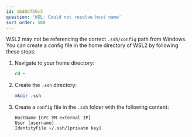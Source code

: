 ```yaml
---
id: 16d0d756c3
question: 'WSL: Could not resolve host name'
sort_order: 580
---
```


WSL2 may not be referencing the correct `.ssh/config` path from Windows. You can create a config file in the home directory of WSL2 by following these steps:

1. Navigate to your home directory:
   
   ```bash
   cd ~
   ```

2. Create the `.ssh` directory:
   
   ```bash
   mkdir .ssh
   ```

3. Create a `config` file in the `.ssh` folder with the following content:

   ```
   HostName [GPC VM external IP]
   User [username]
   IdentityFile ~/.ssh/[private key]
   ```